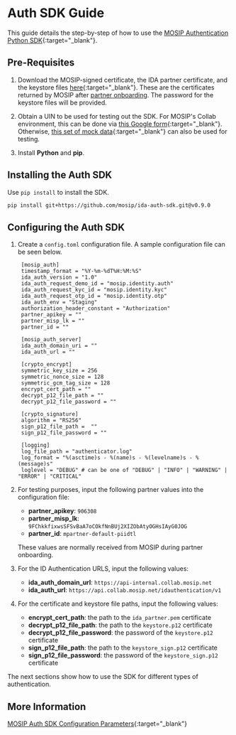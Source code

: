 # Auth SDK Guide

This guide details the step-by-step of how to use the [MOSIP Authentication Python SDK](https://docs.mosip.io/1.2.0/modules/id-authentication-services/mosip-authentication-sdk){:target="_blank"}.

## Pre-Requisites

1. Download the MOSIP-signed certificate, the IDA partner certificate, and the keystore files [here](https://drive.google.com/drive/folders/1H72f30k_ubB5rReEHmYLE7n0tMFyUvd2?usp=sharing){:target="_blank"}. These are the certificates returned by MOSIP after [partner onboarding](partner_onboarding.md). The password for the keystore files will be provided.

2. Obtain a UIN to be used for testing out the SDK. For MOSIP's Collab environment, this can be done via [this Google form](https://docs.google.com/forms/d/e/1FAIpQLSc2I0CQqlYRIrEmcJ3J3tKlYOVNcYNj88YZe4MMwU2RZTrjOA/viewform){:target="_blank"}. Otherwise, [this set of mock data](https://docs.esignet.io/try-it-out/using-mock-data){:target="_blank"} can also be used for testing.

3. Install **Python** and **pip**.


## Installing the Auth SDK

Use `pip install` to install the SDK.

```sh
pip install git+https://github.com/mosip/ida-auth-sdk.git@v0.9.0
```

## Configuring the Auth SDK

1. Create a `config.toml` configuration file. A sample configuration file can be seen below.

        [mosip_auth]
        timestamp_format = "%Y-%m-%dT%H:%M:%S"
        ida_auth_version = "1.0"
        ida_auth_request_demo_id = "mosip.identity.auth"
        ida_auth_request_kyc_id = "mosip.identity.kyc"
        ida_auth_request_otp_id = "mosip.identity.otp"
        ida_auth_env = "Staging"
        authorization_header_constant = "Authorization"
        partner_apikey = ""
        partner_misp_lk = ""
        partner_id = ""

        [mosip_auth_server]
        ida_auth_domain_uri = ""
        ida_auth_url = ""

        [crypto_encrypt]
        symmetric_key_size = 256
        symmetric_nonce_size = 128
        symmetric_gcm_tag_size = 128
        encrypt_cert_path = ""
        decrypt_p12_file_path = ""
        decrypt_p12_file_password = ""

        [crypto_signature]
        algorithm = "RS256"
        sign_p12_file_path =  ""
        sign_p12_file_password = ""

        [logging]
        log_file_path = "authenticator.log"
        log_format = "%(asctime)s - %(name)s - %(levelname)s - %(message)s"
        loglevel = "DEBUG" # can be one of "DEBUG" | "INFO" | "WARNING" | "ERROR" | "CRITICAL"
    
2. For testing purposes, input the following partner values into the configuration file:
  
    - **partner_apikey**: `906308`
    - **partner_misp_lk**: `9FChkkfixwsSFSvBaA7oCOkfNnBUj2XIZObAtyOGHsIAyG0JOG`
    - **partner_id**: `mpartner-default-piidtl`

    These values are normally received from MOSIP during partner onboarding.

3. For the ID Authentication URLS, input the following values:

    - **ida_auth_domain_url**: `https://api-internal.collab.mosip.net`
    - **ida_auth_url**: `https://api.collab.mosip.net/idauthentication/v1`

4. For the certificate and keystore file paths, input the following values:

    - **encrypt_cert_path**: the path to the `ida_partner.pem` certificate
    - **decrypt_p12_file_path**: the path to the `keystore.p12` certificate
    - **decrypt_p12_file_password**: the password of the `keystore.p12` certificate
    - **sign_p12_file_path**: the path to the `keystore_sign.p12` certificate
    - **sign_p12_file_password**: the password of the `keystore_sign.p12` certificate

The next sections show how to use the SDK for different types of authentication.

## More Information

[MOSIP Auth SDK Configuration Parameters](https://mosip.atlassian.net/wiki/external/NjczOWRmMGQ0MzUxNGQ0OTgzYzg1MTk3ZGU2N2ExNjg){:target="_blank"}